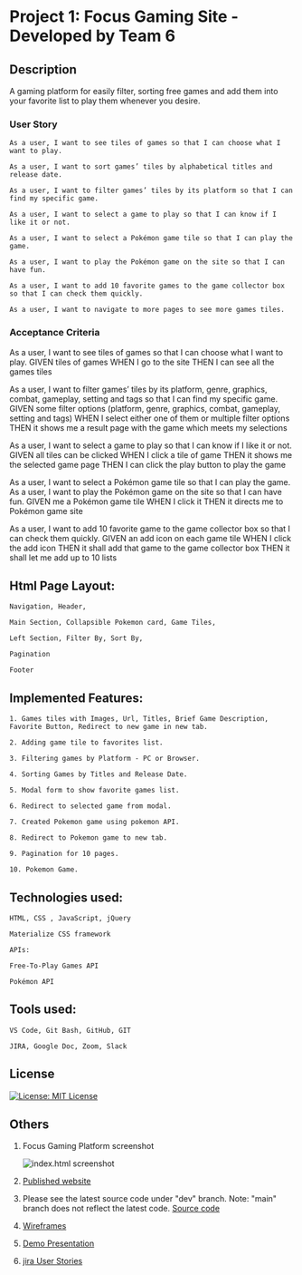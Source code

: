 # Project 1: Focus Gaming Site - Developed by Team 6

## Description 

A gaming platform for easily filter, sorting free games and add them into your favorite list to play them whenever you desire.

### User Story

```
As a user, I want to see tiles of games so that I can choose what I want to play.

As a user, I want to sort games’ tiles by alphabetical titles and release date.

As a user, I want to filter games’ tiles by its platform so that I can find my specific game.

As a user, I want to select a game to play so that I can know if I like it or not.

As a user, I want to select a Pokémon game tile so that I can play the game.

As a user, I want to play the Pokémon game on the site so that I can have fun. 

As a user, I want to add 10 favorite games to the game collector box so that I can check them quickly.

As a user, I want to navigate to more pages to see more games tiles.
```

### Acceptance Criteria 

As a user, I want to see tiles of games so that I can choose what I want to play.
GIVEN tiles of games
WHEN I go to the site
THEN I can see all the games tiles

As a user, I want to filter games’ tiles by its platform, genre, graphics, combat, gameplay, setting and tags so that I can find my specific game.
GIVEN some filter options (platform, genre, graphics, combat, gameplay, setting and tags)
WHEN I select either one of them or multiple filter options
THEN it shows me a result page with the game which meets my selections

As a user, I want to select a game to play so that I can know if I like it or not.
GIVEN all tiles can be clicked 
WHEN I click a tile of game
THEN it shows me the selected game page
THEN I can click the play button to play the game

As a user, I want to select a Pokémon game tile so that I can play the game.
As a user, I want to play the Pokémon game on the site so that I can have fun. 
GIVEN me a Pokémon game tile 
WHEN I click it
THEN it directs me to Pokémon game site

As a user, I want to add 10 favorite game to the game collector box so that I can check them quickly.
GIVEN an add icon on each game tile
WHEN I click the add icon
THEN it shall add that game to the game collector box
THEN it shall let me add up to 10 lists

## Html Page Layout:

    Navigation, Header,

    Main Section, Collapsible Pokemon card, Game Tiles,

    Left Section, Filter By, Sort By,

    Pagination

    Footer

## Implemented Features:

    1. Games tiles with Images, Url, Titles, Brief Game Description, Favorite Button, Redirect to new game in new tab.

    2. Adding game tile to favorites list.

    3. Filtering games by Platform - PC or Browser.

    4. Sorting Games by Titles and Release Date.

    5. Modal form to show favorite games list.

    6. Redirect to selected game from modal.

    7. Created Pokemon game using pokemon API.

    8. Redirect to Pokemon game to new tab.

    9. Pagination for 10 pages.

    10. Pokemon Game.

## Technologies used:

    HTML, CSS , JavaScript, jQuery

    Materialize CSS framework

    APIs:

    Free-To-Play Games API

    Pokémon API

## Tools used:

    VS Code, Git Bash, GitHub, GIT

    JIRA, Google Doc, Zoom, Slack

## License
[![License: MIT License](https://img.shields.io/badge/License-MIT%20License-yellow.svg)](https://www.gnu.org/licenses/MIT%20License)

## Others

1. Focus Gaming Platform screenshot

   ![index.html screenshot](./assets/images/screenshot.png)

2. [Published website](https://mt0814.github.io/Project-1_focus-gaming-platform/)

3. Please see the latest source code under "dev" branch.
   Note: "main" branch does not reflect the latest code.
   [Source code](https://github.com/KS1/UGameOn/tree/dev)

4. [Wireframes](https://github.com/KS1/UGameOn/blob/dev/Focus%20Project%20Wireframes.pdf)

5. [Demo Presentation](https://github.com/KS1/UGameOn/blob/dev/Focus%20Project%20Team6%20Demo%20Presentation.pdf)

6. [jira User Stories](https://project1-ugameon.atlassian.net/jira/software/projects/UG/boards/1/backlog)
